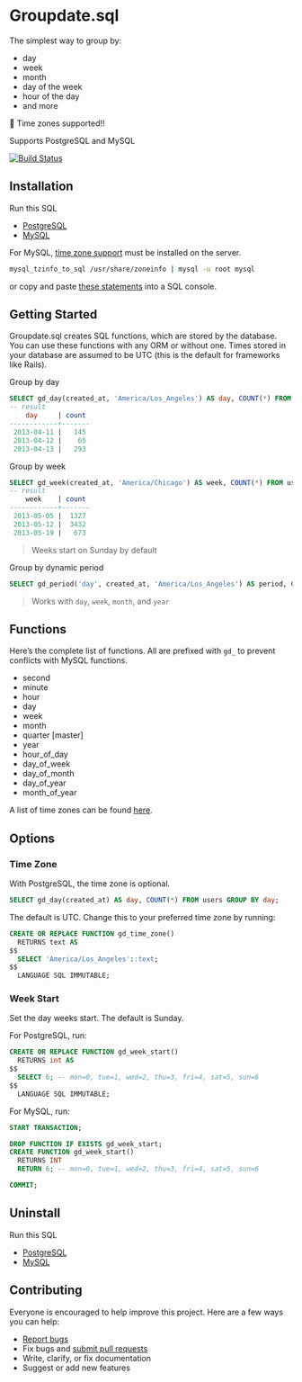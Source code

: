 # Groupdate.sql

The simplest way to group by:

- day
- week
- month
- day of the week
- hour of the day
- and more

:tada: Time zones supported!!

Supports PostgreSQL and MySQL

[![Build Status](https://travis-ci.org/ankane/groupdate.sql.svg?branch=master)](https://travis-ci.org/ankane/groupdate.sql)

## Installation

Run this SQL

- [PostgreSQL](https://raw.githubusercontent.com/ankane/groupdate.sql/master/postgresql/install.sql)
- [MySQL](https://raw.githubusercontent.com/ankane/groupdate.sql/master/mysql/install.sql)

For MySQL, [time zone support](https://dev.mysql.com/doc/refman/5.7/en/time-zone-support.html) must be installed on the server.

```sh
mysql_tzinfo_to_sql /usr/share/zoneinfo | mysql -u root mysql
```

or copy and paste [these statements](https://gist.githubusercontent.com/ankane/1d6b0022173186accbf0/raw/time_zone_support.sql) into a SQL console.

## Getting Started

Groupdate.sql creates SQL functions, which are stored by the database. You can use these functions with any ORM or without one. Times stored in your database are assumed to be UTC (this is the default for frameworks like Rails).

Group by day

```sql
SELECT gd_day(created_at, 'America/Los_Angeles') AS day, COUNT(*) FROM users GROUP BY day;
-- result
    day     | count
------------+-------
 2013-04-11 |   145
 2013-04-12 |    65
 2013-04-13 |   293
```

Group by week

```sql
SELECT gd_week(created_at, 'America/Chicago') AS week, COUNT(*) FROM users GROUP BY week;
-- result
    week    | count
------------+-------
 2013-05-05 |  1327
 2013-05-12 |  3432
 2013-05-19 |   673
```

> Weeks start on Sunday by default

Group by dynamic period

```sql
SELECT gd_period('day', created_at, 'America/Los_Angeles') AS period, COUNT(*) FROM users GROUP BY period;
```

> Works with `day`, `week`, `month`, and `year`

## Functions

Here’s the complete list of functions. All are prefixed with `gd_` to prevent conflicts with MySQL functions.

- second
- minute
- hour
- day
- week
- month
- quarter [master]
- year
- hour_of_day
- day_of_week
- day_of_month
- day_of_year
- month_of_year

A list of time zones can be found [here](https://en.wikipedia.org/wiki/List_of_tz_database_time_zones).

## Options

### Time Zone

With PostgreSQL, the time zone is optional.

```sql
SELECT gd_day(created_at) AS day, COUNT(*) FROM users GROUP BY day;
```

The default is UTC. Change this to your preferred time zone by running:

```sql
CREATE OR REPLACE FUNCTION gd_time_zone()
  RETURNS text AS
$$
  SELECT 'America/Los_Angeles'::text;
$$
  LANGUAGE SQL IMMUTABLE;
```

### Week Start

Set the day weeks start. The default is Sunday.

For PostgreSQL, run:

```sql
CREATE OR REPLACE FUNCTION gd_week_start()
  RETURNS int AS
$$
  SELECT 6; -- mon=0, tue=1, wed=2, thu=3, fri=4, sat=5, sun=6
$$
  LANGUAGE SQL IMMUTABLE;
```

For MySQL, run:

```sql
START TRANSACTION;

DROP FUNCTION IF EXISTS gd_week_start;
CREATE FUNCTION gd_week_start()
  RETURNS INT
  RETURN 6; -- mon=0, tue=1, wed=2, thu=3, fri=4, sat=5, sun=6

COMMIT;
```

## Uninstall

Run this SQL

- [PostgreSQL](https://raw.githubusercontent.com/ankane/groupdate.sql/master/postgresql/uninstall.sql)
- [MySQL](https://raw.githubusercontent.com/ankane/groupdate.sql/master/mysql/uninstall.sql)

## Contributing

Everyone is encouraged to help improve this project. Here are a few ways you can help:

- [Report bugs](https://github.com/ankane/groupdate.sql/issues)
- Fix bugs and [submit pull requests](https://github.com/ankane/groupdate.sql/pulls)
- Write, clarify, or fix documentation
- Suggest or add new features

